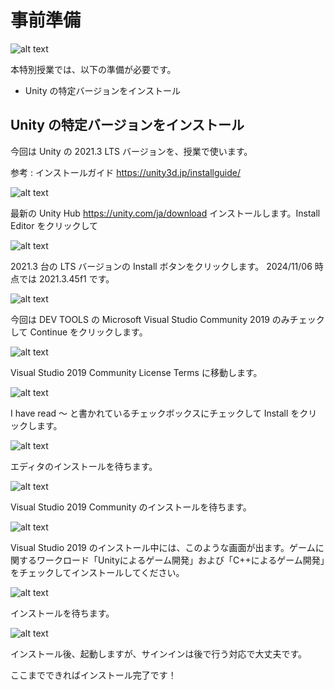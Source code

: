 # 事前準備

![alt text](images/00-preparation/00-preparation.png)

本特別授業では、以下の準備が必要です。

- Unity の特定バージョンをインストール

## Unity の特定バージョンをインストール

今回は Unity の 2021.3 LTS バージョンを、授業で使います。

参考 : インストールガイド https://unity3d.jp/installguide/

![alt text](images/00-preparation/00-preparation-1.png)

最新の Unity Hub https://unity.com/ja/download インストールします。Install Editor をクリックして

![alt text](images/00-preparation/00-preparation-2.png)

2021.3 台の LTS バージョンの Install ボタンをクリックします。 2024/11/06 時点では 2021.3.45f1 です。

![alt text](images/00-preparation/00-preparation-3.png)

今回は DEV TOOLS の Microsoft Visual Studio Community 2019 のみチェックして Continue をクリックします。

![alt text](images/00-preparation/00-preparation-4.png)

Visual Studio 2019 Community License Terms に移動します。

![alt text](images/00-preparation/00-preparation-5.png)

I have read ～ と書かれているチェックボックスにチェックして Install をクリックします。 

![alt text](images/00-preparation/00-preparation-6.png)

エディタのインストールを待ちます。

![alt text](images/00-preparation/00-preparation-9.png)

Visual Studio 2019 Community のインストールを待ちます。

![alt text](images/00-preparation/00-preparation-10.png)

Visual Studio 2019 のインストール中には、このような画面が出ます。ゲームに関するワークロード「Unityによるゲーム開発」および「C++によるゲーム開発」をチェックしてインストールしてください。 

![alt text](images/00-preparation/00-preparation-8.png)

インストールを待ちます。

![alt text](images/00-preparation/00-preparation-11.png)

インストール後、起動しますが、サインインは後で行う対応で大丈夫です。

ここまでできればインストール完了です！